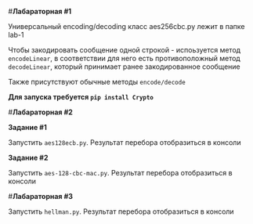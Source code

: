 #**Лабараторная #1**

Универсальный encoding/decoding класс aes256cbc.py лежит в папке lab-1

Чтобы закодировать сообщение одной строкой - испоьзуется метод `encodeLinear`, 
в соответствии для него есть противоположный метод `decodeLinear`, который принимает
ранее закодированное сообщение

Также присутствуют обычные методы `encode/decode`

**Для запуска требуется `pip install Crypto`**


#**Лабараторная #2**

**Задание #1**

Запустить `aes128ecb.py`. Результат перебора отобразиться в консоли

**Задание #2**

Запустить `aes-128-cbc-mac.py`. Результат перебора отобразиться в консоли


#**Лабараторная #3**

Запустить `hellman.py`. Результат перебора отобразиться в консоли
